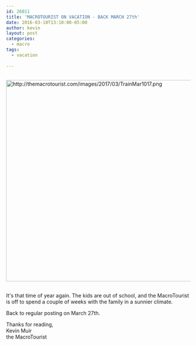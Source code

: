 ```yaml
---
id: 26011
title: 'MACROTOURIST ON VACATION - BACK MARCH 27th'
date: 2016-03-10T13:10:00-05:00
author: kevin
layout: post
categories:
  - macro
tags:
  - vacation
   
---
```

<a href="http://themacrotourist.com/images/2017/03/TrainMar1017.png"><img src="http://themacrotourist.com/images/2017/03/TrainMar1017.png" alt="http://themacrotourist.com/images/2017/03/TrainMar1017.png" width="750" height="550" style="margin:30px auto;display:block;"></a>

It's that time of year again.  The kids are out of school, and the MacroTourist is off to spend a couple of weeks with the family in a sunnier climate.

Back to regular posting on March 27th.

Thanks for reading,  
Kevin Muir  
the MacroTourist  
